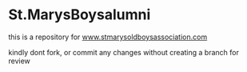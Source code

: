 # St.MarysBoysalumni
this is a repository for www.stmarysoldboysassociation.com

kindly dont fork, or commit any changes without creating  a branch for review
